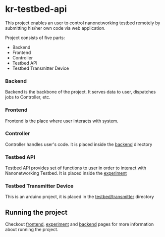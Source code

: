 # kr-testbed-api

This project enables an user to control nanonetworking testbed remotely by submitting his/her own code via web application.

Project consists of five parts:
* Backend
* Frontend
* Controller
* Testbed API
* Testbed Transmitter Device

### Backend
Backend is the backbone of the project. It serves data to user, dispatches jobs to Controller, etc.

### Frontend
Frontend is the place where user interacts with system.

### Controller
Controller handles user's code. It is placed inside the [backend](https://github.com/nanonetworking/kr-testbed-api/tree/master/backend) directory

### Testbed API
Testbed API provides set of functions to user in order to interact with Nanonetworking Testbed. It is placed inside the [experiment](https://github.com/nanonetworking/kr-testbed-api/tree/master/experiment)

### Testbed Transmitter Device
This is an arduino project, it is placed in the [testbed/transmitter](https://github.com/nanonetworking/kr-testbed-api/tree/master/testbed/transmitter) directory

## Running the project

Checkout [frontend](https://github.com/nanonetworking/kr-testbed-api/tree/master/frontend), [experiment](https://github.com/nanonetworking/kr-testbed-api/tree/master/experiment) and [backend](https://github.com/nanonetworking/kr-testbed-api/tree/master/backend) pages for more information about running the project.
